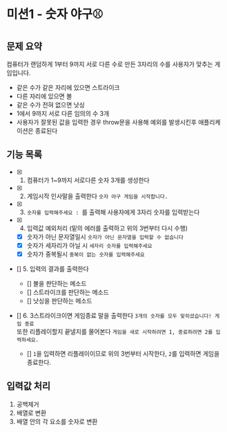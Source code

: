 # 미션1 - 숫자 야구⚾

## 문제 요약

컴퓨터가 랜덤하게 1부터 9까지 서로 다른 수로 만든 3자리의 수를 사용자가 맞추는 게임입니다.

- 같은 수가 같은 자리에 있으면 스트라이크
- 다른 자리에 있으면 볼
- 같은 수가 전혀 없으면 낫싱
- 1에서 9까지 서로 다른 임의의 수 3개
- 사용자가 잘못된 값을 입력한 경우 throw문을 사용해 예외를 발생시킨후 애플리케이션은 종료된다

## 기능 목록

- [x] 1. 컴퓨터가 1~9까지 서로다른 숫자 3개를 생성한다
- [x] 2. 게임시작 인사말을 출력한다 `숫자 야구 게임을 시작합니다.`
- [x] 3. `숫자를 입력해주세요 : `를 출력해 사용자에게 3자리 숫자를 입력받는다
- [x] 4. 입력값 예외처리 (밑의 에러를 출력하고 위의 3번부터 다시 수행)
  - [x] 숫자가 아닌 문자열일시 `숫자가 아닌 문자열을 입력할 수 없습니다`
  - [x] 숫자가 세자리가 아닐 시 `세자리 숫자를 입력해주세요`
  - [x] 숫자가 중복될시 `중복이 없는 숫자를 입력해주세요`
- [] 5. 입력의 결과를 출력한다

  - [] 볼을 판단하는 메소드
  - [] 스트라이크를 판단하는 메소드
  - [] 낫싱을 판단하는 메소드

- [] 6. 3스트라이크이면 게임종료 말을 출력한다 `3개의 숫자를 모두 맞히셨습니다! 게임 종료`
  </br>또한 리플레이할지 끝낼지를 물어본다 `게임을 새로 시작하려면 1, 종료하려면 2를 입력하세요.`
  - [] `1`을 입력하면 리플레이이므로 위의 3번부터 시작한다, `2`를 입력하면 게임을 종료한다.

## 입력값 처리

1. 공백제거
2. 배열로 변환
3. 배열 안의 각 요소를 숫자로 변환
